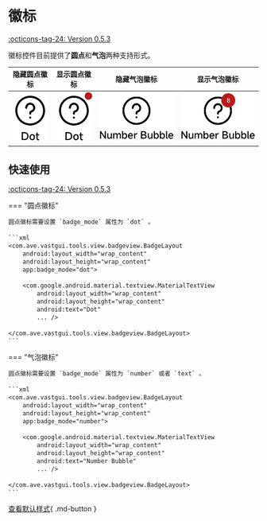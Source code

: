 # 徽标

[:octicons-tag-24: Version 0.5.3](https://sakurajimamaii.github.io/AVE-DOC/version/tools/#053)

徽标控件目前提供了**圆点**和**气泡**两种支持形式。

|               隐藏圆点徽标                |               显示圆点徽标                |                 隐藏气泡徽标                 |                 显示气泡徽标                 |
| :---------------------------------------: | :---------------------------------------: | :------------------------------------------: | :------------------------------------------: |
| ![隐藏圆点徽标](./img/dot_hide.png) | ![显示圆点徽标](./img/dot_show.png) | ![隐藏气泡徽标](./img/number_hide.png) | ![显示气泡徽标](./img/number_show.png) |

## 快速使用

[:octicons-tag-24: Version 0.5.3](https://sakurajimamaii.github.io/AVE-DOC/version/tools/#053)

=== "圆点徽标"

    圆点徽标需要设置 `badge_mode` 属性为 `dot` 。

    ```xml
    <com.ave.vastgui.tools.view.badgeview.BadgeLayout
        android:layout_width="wrap_content"
        android:layout_height="wrap_content"
        app:badge_mode="dot">

        <com.google.android.material.textview.MaterialTextView
            android:layout_width="wrap_content"
            android:layout_height="wrap_content"
            android:text="Dot"
            ... />

    </com.ave.vastgui.tools.view.badgeview.BadgeLayout>
    ```

=== "气泡徽标"

    圆点徽标需要设置 `badge_mode` 属性为 `number` 或者 `text` 。

    ```xml
    <com.ave.vastgui.tools.view.badgeview.BadgeLayout
        android:layout_width="wrap_content"
        android:layout_height="wrap_content"
        app:badge_mode="number">

        <com.google.android.material.textview.MaterialTextView
            android:layout_width="wrap_content"
            android:layout_height="wrap_content"
            android:text="Number Bubble"
            ... />

    </com.ave.vastgui.tools.view.badgeview.BadgeLayout>
    ```

[查看默认样式](https://github.com/SakurajimaMaii/Android-Vast-Extension/blob/develop/libraries/VastTools/src/main/res/values/styles.xml){ .md-button }
